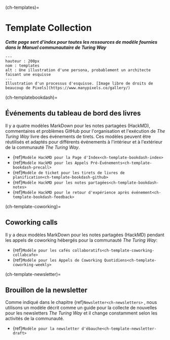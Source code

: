 (ch-templates)=
# Template Collection

***Cette page sert d'index pour toutes les ressources de modèle fournies dans le Manuel communautaire de Turing Way***

```{figure} ../figures/templates.*
---
hauteur : 200px
nom : templates
alt : Une illustration d'une persona, probablement un architecte faisant une esquisse
---
Illustration d'un processus d'esquisse. [Image libre de droits de beaucoup de Pixels](https://www.manypixels.co/gallery/)
```

(ch-templatebookdash)=
## Événements du tableau de bord des livres

Il y a quatre modèles MarkDown pour les notes partagées (HackMD), commentaires et problèmes GitHub pour l'organisation et l'exécution de _The Turing Way_ livre des événements de tirets. Ces modèles peuvent être réutilisés et adaptés pour différents événements à l'intérieur et à l'extérieur de la communauté _The Turing Way_.

- {ref}`Modèle HackMD pour la Page d'Index<ch-template-bookdash-index>`
- {ref}`Modèle HackMD pour les Appels Pré-Événements<ch-template-bookdash-precall>`
- {ref}`Modèle de ticket pour les tirets de livres de planification<ch-template-bookdash-github>`
- {ref}`Modèle HackMD pour les notes partagées<ch-template-bookdash-notes>`
- {ref}`Modèle HackMD pour le retour d'expérience après événement<ch-template-bookdash-feedback>`

(ch-template-coworking)=
## Coworking calls

Il y a deux modèles MarkDown pour les notes partagées (HackMD) pendant les appels de coworking hébergés pour la communauté _The Turing Way_:

- {ref}`Modèle pour les cafés collaboratifs<ch-template-coworking-collabcafe>`
- {ref}`Modèle pour les Appels de Coworking Quotidiens<ch-template-coworking-weekly>`

(ch-template-newsletter)=
## Brouillon de la newsletter

Comme indiqué dans le chapitre {ref}`Newsletter<ch-newsletters>` , nous utilisons un modèle décrit comme un guide pour la collecte de nouvelles pour les newsletters _The Turing Way_ et il change constamment selon les activités de la communauté.

- {ref}`Modèle pour la newsletter d'ébauche<ch-template-newsletter-draft>`
